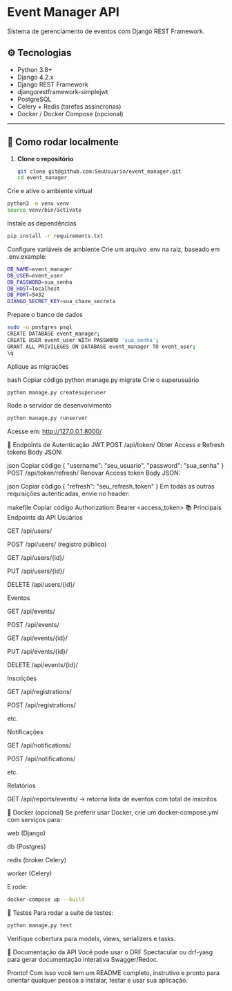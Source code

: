 # Event Manager API

Sistema de gerenciamento de eventos com Django REST Framework.

## ⚙️ Tecnologias

- Python 3.8+
- Django 4.2.x
- Django REST Framework
- djangorestframework-simplejwt
- PostgreSQL
- Celery + Redis (tarefas assíncronas)
- Docker / Docker Compose (opcional)

---

## 🚀 Como rodar localmente

1. **Clone o repositório**  
   ```bash
   git clone git@github.com:SeuUsuario/event_manager.git
   cd event_manager
Crie e ative o ambiente virtual

   ```bash
python3 -m venv venv
source venv/bin/activate
   ```

Instale as dependências
  
   ```bash
pip install -r requirements.txt
   ```

Configure variáveis de ambiente
Crie um arquivo .env na raiz, baseado em .env.example:
   
   ```bash
DB_NAME=event_manager
DB_USER=event_user
DB_PASSWORD=sua_senha
DB_HOST=localhost
DB_PORT=5432
DJANGO_SECRET_KEY=sua_chave_secreta
   ```
Prepare o banco de dados

   ```bash
sudo -u postgres psql
CREATE DATABASE event_manager;
CREATE USER event_user WITH PASSWORD 'sua_senha';
GRANT ALL PRIVILEGES ON DATABASE event_manager TO event_user;
\q
   ```

Aplique as migrações

bash
Copiar código
python manage.py migrate
Crie o superusuário

   ```bash
python manage.py createsuperuser
   ```

Rode o servidor de desenvolvimento

   ```bash
python manage.py runserver
   ```

Acesse em: http://127.0.0.1:8000/

🔑 Endpoints de Autenticação JWT
POST /api/token/
Obter Access e Refresh tokens
Body JSON:

json
Copiar código
{
  "username": "seu_usuario",
  "password": "sua_senha"
}
POST /api/token/refresh/
Renovar Access token
Body JSON:

json
Copiar código
{
  "refresh": "seu_refresh_token"
}
Em todas as outras requisições autenticadas, envie no header:

makefile
Copiar código
Authorization: Bearer <access_token>
📚 Principais Endpoints da API
Usuários

GET /api/users/

POST /api/users/ (registro público)

GET /api/users/{id}/

PUT /api/users/{id}/

DELETE /api/users/{id}/

Eventos

GET /api/events/

POST /api/events/

GET /api/events/{id}/

PUT /api/events/{id}/

DELETE /api/events/{id}/

Inscrições

GET /api/registrations/

POST /api/registrations/

etc.

Notificações

GET /api/notifications/

POST /api/notifications/

etc.

Relatórios

GET /api/reports/events/ → retorna lista de eventos com total de inscritos

🐳 Docker (opcional)
Se preferir usar Docker, crie um docker-compose.yml com serviços para:

web (Django)

db (Postgres)

redis (broker Celery)

worker (Celery)

E rode:

   ```bash
docker-compose up --build
   ```


🧪 Testes
Para rodar a suíte de testes:

   ```bash
python manage.py test
   ```

Verifique cobertura para models, views, serializers e tasks.

📖 Documentação da API
Você pode usar o DRF Spectacular ou drf-yasg para gerar documentação interativa Swagger/Redoc.

Pronto! Com isso você tem um README completo, instrutivo e pronto para orientar qualquer pessoa a instalar, testar e usar sua aplicação.
